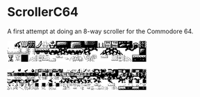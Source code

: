 # ScrollerC64
A first attempt at doing an 8-way scroller for the Commodore 64.

![picture alt](https://raw.githubusercontent.com/HexTank/ScrollerC64/master/blocks.bmp "Normal tiles")

![picture alt](https://raw.githubusercontent.com/HexTank/ScrollerC64/master/blocksswizzle.bmp "Swizzled tiles")


